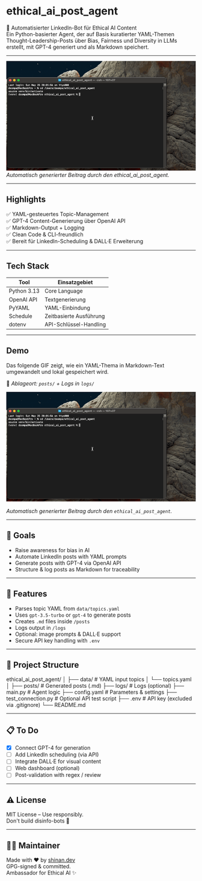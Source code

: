 # ethical_ai_post_agent

🚀 Automatisierter LinkedIn-Bot für Ethical AI Content  
Ein Python-basierter Agent, der auf Basis kuratierter YAML-Themen Thought-Leadership-Posts über Bias, Fairness und Diversity in LLMs erstellt, mit GPT-4 generiert und als Markdown speichert.

---

![Demo Animation](docs/demo.gif)  
*Automatisch generierter Beitrag durch den ethical_ai_post_agent.*

---

## Highlights

✅ YAML-gesteuertes Topic-Management  
✅ GPT-4 Content-Generierung über OpenAI API  
✅ Markdown-Output + Logging  
✅ Clean Code & CLI-freundlich  
✅ Bereit für LinkedIn-Scheduling & DALL·E Erweiterung

---

## Tech Stack

| Tool            | Einsatzgebiet               |
|-----------------|-----------------------------|
| Python 3.13     | Core Language               |
| OpenAI API      | Textgenerierung             |
| PyYAML          | YAML-Einbindung             |
| Schedule        | Zeitbasierte Ausführung     |
| dotenv          | API-Schlüssel-Handling      |

---

## Demo

Das folgende GIF zeigt, wie ein YAML-Thema in Markdown-Text umgewandelt und lokal gespeichert wird.

📍 *Ablageort: `posts/` + Logs in `logs/`*

![Demo Animation](docs/demo.gif)

*Automatisch generierter Beitrag durch den `ethical_ai_post_agent`.*

---

## 🎯 Goals
- Raise awareness for bias in AI
- Automate LinkedIn posts with YAML prompts
- Generate posts with GPT-4 via OpenAI API
- Structure & log posts as Markdown for traceability

---

## 🚀 Features
- Parses topic YAML from `data/topics.yaml`
- Uses `gpt-3.5-turbo` or `gpt-4` to generate posts
- Creates `.md` files inside `/posts`
- Logs output in `/logs`
- Optional: image prompts & DALL·E support
- Secure API key handling with `.env`

---

## 🧱 Project Structure
ethical_ai_post_agent/
│
├── data/                # YAML input topics
│   └── topics.yaml
│
├── posts/               # Generated posts (.md)
├── logs/                # Logs (optional)
├── main.py              # Agent logic
├── config.yaml          # Parameters & settings
├── test_connection.py   # Optional API test script
├── .env                 # API key (excluded via .gitignore)
└── README.md

---

## 📋 To Do
- [x] Connect GPT-4 for generation
- [ ] Add LinkedIn scheduling (via API)
- [ ] Integrate DALL·E for visual content
- [ ] Web dashboard (optional)
- [ ] Post-validation with regex / review

---

## ⚠️ License

MIT License – Use responsibly.  
Don't build disinfo-bots 🙏

---

## 🧑‍🚀 Maintainer

Made with ❤️ by [shinan.dev](https://github.com/shinanDev)  
GPG-signed & committed.  
Ambassador for Ethical AI ✨
